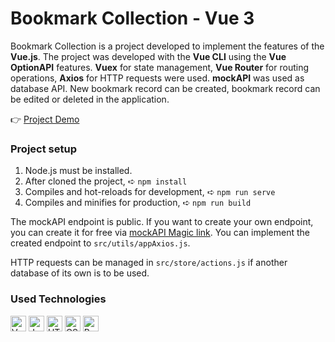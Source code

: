 # Bookmark Collection - Vue 3

Bookmark Collection is a project developed to implement the features of the **Vue.js**. The project was developed with the **Vue CLI** using the **Vue OptionAPI** features. **Vuex** for state management, **Vue Router** for routing operations, **Axios** for HTTP requests were used. **mockAPI** was used as database API. New bookmark record can be created, bookmark record can be edited or deleted in the application.

👉 [Project Demo](https://zealous-curran-79788d.netlify.app/#/)

### Project setup

1. Node.js must be installed.
2. After cloned the project, ➪ `npm install`
3. Compiles and hot-reloads for development, ➪ `npm run serve`
4. Compiles and minifies for production, ➪ `npm run build`

The mockAPI endpoint is public. If you want to create your own endpoint, you can create it for free via [mockAPI Magic link](https://mockapi.io/clone/614b8a9be4cc2900179eb133). You can implement the created endpoint to `src/utils/appAxios.js`.

HTTP requests can be managed in `src/store/actions.js` if another database of its own is to be used.

### Used Technologies

<p>
<img src="https://img.shields.io/badge/-Vue-081424?style=flat&logo=vue.js" height="25" title="Vue"/>
<img src="https://img.shields.io/badge/-JavaScript-081424?style=flat&logo=javascript" height="25" title="JavaScript"/>
<img src="https://img.shields.io/badge/-HTML-081424?style=flat&logo=HTML5" height="25" title="HTML" />
<img src="https://img.shields.io/badge/-CSS-081424?style=flat&logo=CSS3&logoColor=1572B6" height="25" title="CSS" />
<img src="https://img.shields.io/badge/-Bootstrap-081424?style=flat&logo=bootstrap&logoColor=563D7C" height="25" title="Bootstrap" />
</p>
